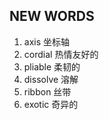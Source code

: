 ## NEW WORDS

1. axis 坐标轴
2. cordial 热情友好的
3. pliable 柔韧的
4. dissolve 溶解
5. ribbon 丝带
6. exotic 奇异的
